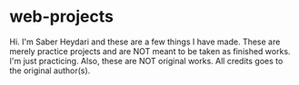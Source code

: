 # web-projects
Hi. I'm Saber Heydari and these are a few things I have made. These are merely practice projects and are NOT meant to be taken as finished works. I'm just practicing. Also, these are NOT original works. All credits goes to the original author(s).